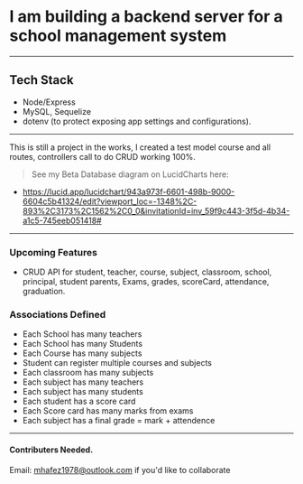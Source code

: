 # I am building a backend server for a school management system
---
## Tech Stack
- Node/Express
- MySQL, Sequelize
- dotenv (to protect exposing app settings and configurations).
---

This is still a project in the works, I created a test model course and all routes, controllers call to do CRUD working 100%.

> See my Beta Database diagram on LucidCharts here:

 - https://lucid.app/lucidchart/943a973f-6601-498b-9000-6604c5b41324/edit?viewport_loc=-1348%2C-893%2C3173%2C1562%2C0_0&invitationId=inv_59f9c443-3f5d-4b34-a1c5-745eeb051418#
---
### Upcoming Features 
- CRUD API for student, teacher, course, subject, classroom, school, principal, student parents, Exams, grades, scoreCard, attendance, graduation.

### Associations Defined
- Each School has many teachers
- Each School has many Students
- Each Course has many subjects
- Student can register multiple courses and subjects
- Each classroom has many subjects
- Each subject has many teachers
- Each subject has many students
- Each student has a score card
- Each Score card has many marks from exams
- Each subject has a final grade = mark + attendence

---
#### Contributers Needed.
Email: mhafez1978@outlook.com if you'd like to collaborate



